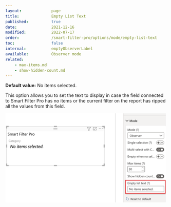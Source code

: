 ```yaml
---
layout:             page
title:              Empty List Text
published:          true
date:               2021-12-16
modified:           2022-07-17
order:              /smart-filter-pro/options/mode/empty-list-text
toc:                false
internal:           emptyObserverLabel
available:          Observer mode
related:
    - max-items.md
    - show-hidden-count.md
---
```


**Default value:** No items selected.

This option allows you to set the text to display in case the field connected to Smart Filter Pro has no items or the current filter on the report has ripped all the values from this field.

<img src="images/observer-empty-list.png" width="500">